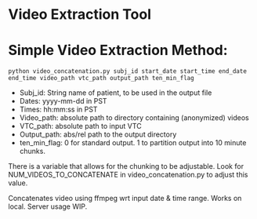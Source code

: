 # Video Extraction Tool



# Simple Video Extraction Method:
`python video_concatenation.py subj_id start_date start_time end_date end_time video_path vtc_path output_path ten_min_flag`

* Subj_id: String name of patient, to be used in the output file
* Dates: yyyy-mm-dd in PST
* Times: hh:mm:ss in PST
* Video_path: absolute path to directory containing (anonymized) videos
* VTC_path: absolute path to input VTC
* Output_path: abs/rel path to the output directory
* ten_min_flag: 0 for standard output. 1 to partition output into 10 minute chunks.

There is a variable that allows for the chunking to be adjustable. Look for NUM_VIDEOS_TO_CONCATENATE in video_concatenation.py to adjust this value. 

Concatenates video using ffmpeg wrt input date & time range. Works on local. Server usage WIP.
